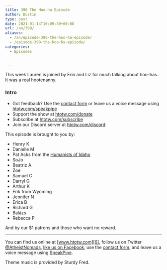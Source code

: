 ```yaml
---
title: 390 The Hoo-ha Episode
author: Dustin
type: post
date: 2021-01-14T10:09:39+00:00
url: /an/390/
aliases:
  - /an/episode-390-the-hoo-ha-episode/
  - /episode-390-the-hoo-ha-episode/
categories:
  - Episodes


---
```

<div id="buzzsprout-player-10552719"></div><script src="https://www.buzzsprout.com/1983601/10552719-390-the-hoo-ha-episode.js?container_id=buzzsprout-player-10552719&player=small" type="text/javascript" charset="utf-8"></script>

This week Lauren is joined by Erin and Liz for much talking about hoo-has. It was a real hootenanny.

### Intro

<!--more-->

* Got feedback? Use the <a href="https://htotw.com/contact" target="_blank" rel="noopener">contact form</a> or leave us a voice message using [htotw.com/speakpipe][1]
* Support the show at [htotw.com/donate][2]
* Subscribe at [htotw.com/subscribe][3]
* Join our Discord server at [htotw.com/discord][4]

This episode is brought to you by:

  * Henry K
  * Danielle M
  * Pat Acks from the [Humanists of Idaho][5]
  * SoJo
  * Beatriz A
  * Zoe
  * Samuel C
  * Darryl G
  * Arthur K
  * Erik from Wyoming
  * Jennifer N
  * Erica B
  * Richard G
  * Balázs
  * Rebecca P

And by our $1 patrons and those who want no reward.

* * *

You can find us online at [www.htotw.com][6], follow us on Twitter [@AtheistNomads][7], [like us on Facebook][8], use the [contact form](https://htotw.com/contact), and leave us a voice message using [SpeakPipe][1].

Theme music is provided by Sturdy Fred.

 [1]: https://htotw.com/speakpipe
 [2]: https://htotw.com/donate
 [3]: https://htotw.com/subscribe
 [4]: https://htotw.com/discord
 [5]: https://www.humanistsofidaho.org/
 [6]: https://www.htotw.com/
 [7]: https://htotw.com/twitter
 [8]: https://htotw.com/facebook